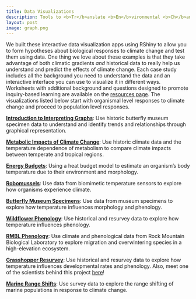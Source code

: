 ```yaml
---
title: Data Visualizations
description: Tools to <b>Tr</b>anslate <b>En</b>vironmental <b>Ch</b>ange into organismal responses
layout: post
image: graph.png
---
```


We built these interactive data visualization apps using RShiny to allow you to form hypotheses about biological responses to climate change and test them using data. One thing we love about these examples is that they take advantage of both climatic gradients <em>and</em> historical data to really help us understand and predict the effects of climate change. Each case study includes all the background you need to understand the data and an interactive interface you can use to visualize it in different ways. Worksheets with additional background and questions designed to promote inquiry-based learning are available on the [resources page](/resources). The visualizations listed below start with organismal level responses to climate change and proceed to population level responses. 


<p><b><a href="https://huckley.shinyapps.io/Introduction-to-Graphs/" target="_blank">Introduction to Interpreting Graphs</a></b>: Use historic butterfly museum specimen data to understand and identify trends and relationships through graphical representation.</p>  

<p><b><a href="https://map.trenchproject.com/Climate-Change-Metabolism/" target="_blank">Metabolic Impacts of Climate Change</a></b>: Use historic climate data and the temperature dependence of metabolism to compare climate impacts between temperate and tropical regions.</p>

<p><b><a href="https://huckley.shinyapps.io/RShiny_ButterflyHeatBudget/" target="_blank">Energy Budgets</a></b>: Using a heat budget model to estimate an organism’s body temperature due to their environment and morphology.</p>

<p><b><a href="https://huckley.shinyapps.io/ClimateBiology/" target="_blank">Robomussels</a></b>: Use data from biomimetic temperature sensors to explore how organisms experience climate.</p>

<p><b><a href="https://huckley.shinyapps.io/butterflies/" target="_blank">Butterfly Museum Specimens</a></b>: Use data from museum specimens to explore how temperature influences morphology and phenology.</p>

<p><b><a href="https://huckley.shinyapps.io/PlantPhenology/" target="_blank">Wildflower Phenology</a></b>: Use historical and resurvey data to explore how temperature influences phenology. </p>

<p><b><a href="https://huckley.shinyapps.io/RShiny_RMBL-phenology/" target="_blank">RMBL Phenology</a></b>: Use climate and phenological data from Rock Mountain Biological Laboratory to explore migration and overwintering species in a high-elevation ecosystem.</p>

<p><b><a href="https://huckley.shinyapps.io/grasshoppers/" target="_blank">Grasshopper Resurvey</a></b>: Use historical and resurvey data to explore how temperature influences developmental rates and phenology. Also, meet one of the scientists behind this project <a href="https://trench-ed.github.io/#cesar" target="_blank">here</a>!</p>

<p><b><a href="https://huckley.shinyapps.io/RShiny_RangeShifts/" target="_blank">Marine Range Shifts</a></b>: Use survey data to explore the range shifting of marine populations in response to climate change.</p>
